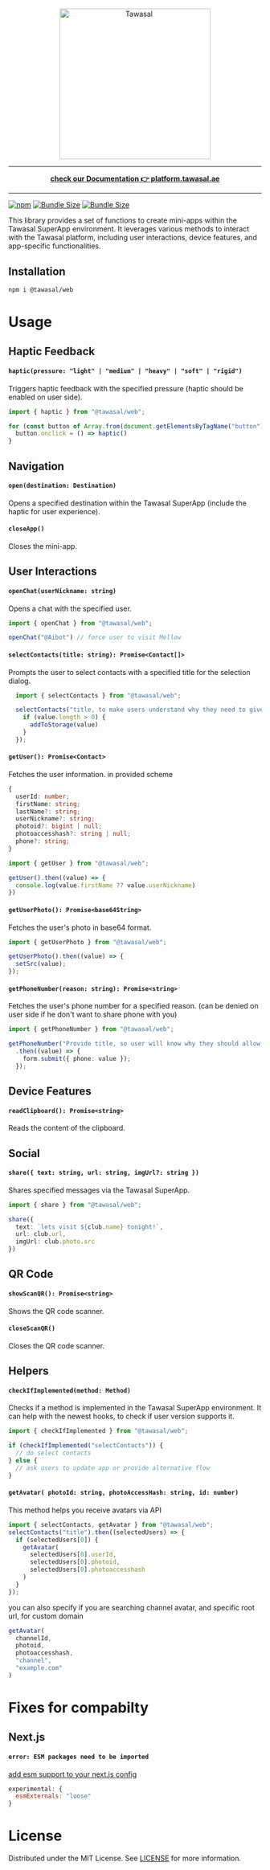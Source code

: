 #
<div align="center">
  <a href="https://tawasal.ae/">
    <img src="https://tawasal.ae/tawasal_logo_full.png" width="300" height="auto" alt="Tawasal"/>
  </a>
</div>

<hr />

<p align="center">
<a href="https://platform.tawasal.ae"><b>check our Documentation 👉 platform.tawasal.ae</b></a><br />
</p>

<hr />

[![npm](https://img.shields.io/npm/v/@tawasal/web)](https://www.npmjs.com/package/@tawasal/web)
[![Bundle Size](https://img.shields.io/bundlephobia/min/@tawasal/web)](https://bundlephobia.com/result?p=@tawasal/web)
[![Bundle Size](https://img.shields.io/bundlephobia/minzip/@tawasal/web)](https://bundlephobia.com/result?p=@tawasal/web)

This library provides a set of functions to create mini-apps within the Tawasal SuperApp environment. It leverages various methods to interact with the Tawasal platform, including user interactions, device features, and app-specific functionalities.

## Installation

```bash
npm i @tawasal/web
```

# Usage

## Haptic Feedback

#### `haptic(pressure: "light" | "medium" | "heavy" | "soft" | "rigid")`

Triggers haptic feedback with the specified pressure (haptic should be enabled on user side).

```ts
import { haptic } from "@tawasal/web";

for (const button of Array.from(document.getElementsByTagName("button"))) {
  button.onclick = () => haptic()
}
```
###
## Navigation

#### `open(destination: Destination)`

Opens a specified destination within the Tawasal SuperApp (include the haptic for user experience).

#### `closeApp()`

Closes the mini-app.

###
## User Interactions

#### `openChat(userNickname: string)`

Opens a chat with the specified user.

```typescript
import { openChat } from "@tawasal/web";

openChat("@Aibot") // force user to visit Mellow
```

#### `selectContacts(title: string): Promise<Contact[]>`

Prompts the user to select contacts with a specified title for the selection dialog.

```ts
  import { selectContacts } from "@tawasal/web";

  selectContacts("title, to make users understand why they need to give contacts").then((value) => {
    if (value.length > 0) {
      addToStorage(value)
    }
  });
```
#### `getUser(): Promise<Contact>`

Fetches the user information. in provided scheme
```ts
{
  userId: number;
  firstName: string;
  lastName?: string;
  userNickname?: string;
  photoid?: bigint | null;
  photoaccesshash?: string | null;
  phone?: string;
}
```

```typescript
import { getUser } from "@tawasal/web";

getUser().then((value) => {
  console.log(value.firstName ?? value.userNickname)
})
```

#### `getUserPhoto(): Promise<base64String>`

Fetches the user's photo in base64 format.

```typescript
import { getUserPhoto } from "@tawasal/web";

getUserPhoto().then((value) => {
  setSrc(value);
}); 
```

#### `getPhoneNumber(reason: string): Promise<string>`

Fetches the user's phone number for a specified reason. (can be denied on user side if he don't want to share phone with you)

```typescript
import { getPhoneNumber } from "@tawasal/web";

getPhoneNumber("Provide title, so user will know why they should allow you their phone")
  .then((value) => {
    form.submit({ phone: value });
  });
```

###
## Device Features

#### `readClipboard(): Promise<string>`

Reads the content of the clipboard.

###
## Social

#### `share({ text: string, url: string, imgUrl?: string })`

Shares specified messages via the Tawasal SuperApp.

```typescript
import { share } from "@tawasal/web";

share({
  text: `lets visit ${club.name} tonight!`, 
  url: club.url, 
  imgUrl: club.photo.src
})
```

###
## QR Code

#### `showScanQR(): Promise<string>`

Shows the QR code scanner.

#### `closeScanQR()`

Closes the QR code scanner.

###
## Helpers

#### `checkIfImplemented(method: Method)`

Checks if a method is implemented in the Tawasal SuperApp environment. It can help with the newest hooks, to check if user version supports it.

```typescript
import { checkIfImplemented } from "@tawasal/web";

if (checkIfImplemented("selectContacts")) {
  // do select contacts
} else {
  // ask users to update app or provide alternative flow
}
```

#### `getAvatar( photoId: string, photoAccessHash: string, id: number)`
This method helps you receive avatars via API

```typescript
import { selectContacts, getAvatar } from "@tawasal/web";
selectContacts("title").then((selectedUsers) => {
  if (selectedUsers[0]) {
    getAvatar(
      selectedUsers[0].userId,
      selectedUsers[0].photoid, 
      selectedUsers[0].photoaccesshash
    )
  }
});
```
you can also specify if you are searching channel avatar, and specific root url, for custom domain
```ts
getAvatar(
  channelId,
  photoid, 
  photoaccesshash, 
  "channel",
  "example.com"
)
```

# Fixes for compabilty

## Next.js
#### ```error: ESM packages need to be imported```

[add esm support to your next.js config](https://nextjs.org/docs/messages/import-esm-externals)  
```js
experimental: {
  esmExternals: "loose" 
}
```

# License

Distributed under the MIT License. See [LICENSE](LICENSE) for more information.
